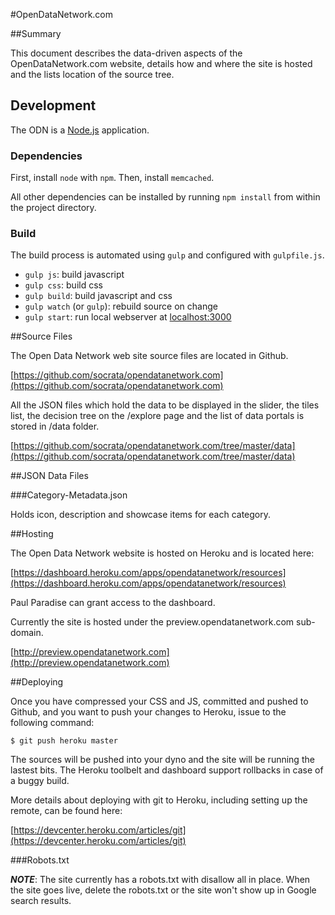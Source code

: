 #OpenDataNetwork.com

##Summary

This document describes the data-driven aspects of the OpenDataNetwork.com website, details how and where the site is hosted and the lists location of the source tree.

## Development

The ODN is a [Node.js](https://nodejs.org/) application.

### Dependencies

First, install `node` with `npm`.
Then, install `memcached`.

All other dependencies can be installed by running
`npm install` from within the project directory.

### Build

The build process is automated using `gulp` and configured with `gulpfile.js`.
 - `gulp js`: build javascript
 - `gulp css`: build css
 - `gulp build`: build javascript and css
 - `gulp watch` (or `gulp`): rebuild source on change
 - `gulp start`: run local webserver at [localhost:3000](http://localhost:3000)

##Source Files

The Open Data Network web site source files are located in Github.

[https://github.com/socrata/opendatanetwork.com](https://github.com/socrata/opendatanetwork.com)

All the JSON files which hold the data to be displayed in the slider, the tiles list, the decision tree on the /explore page and the list of data portals is stored in /data folder.

[https://github.com/socrata/opendatanetwork.com/tree/master/data](https://github.com/socrata/opendatanetwork.com/tree/master/data)

##JSON Data Files

###Category-Metadata.json

Holds icon, description and showcase items for each category.


##Hosting

The Open Data Network website is hosted on Heroku and is located here:

[https://dashboard.heroku.com/apps/opendatanetwork/resources](https://dashboard.heroku.com/apps/opendatanetwork/resources)

Paul Paradise can grant access to the dashboard.

Currently the site is hosted under the preview.opendatanetwork.com sub-domain.

[http://preview.opendatanetwork.com](http://preview.opendatanetwork.com)



##Deploying

Once you have compressed your CSS and JS, committed and pushed to Github, and you want to push your changes to Heroku, issue to the following command:

	$ git push heroku master

The sources will be pushed into your dyno and the site will be running the lastest bits.  The Heroku toolbelt and dashboard support rollbacks in case of a buggy build.

More details about deploying with git to Heroku, including setting up the remote, can be found here:

[https://devcenter.heroku.com/articles/git](https://devcenter.heroku.com/articles/git)


###Robots.txt

***NOTE***:  The site currently has a robots.txt with disallow all in place.  When the site goes live, delete the robots.txt or the site won't show up in Google search results.


